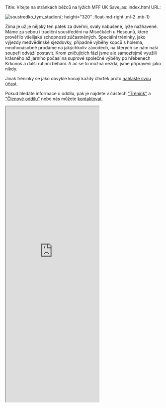 Title: Vítejte na stránkách běžců na lyžích MFF UK
Save_as: index.html
URL:

![soustredko_tym_stadion]({static}/static/vitejte/mohyla.jpg){: height="320" .float-md-right .ml-2 .mb-1}

Zima je už je nějaký ten pátek za dveřmi, svaly nabušené, lyže nažhavené. Máme za sebou i tradiční soustředění na Mísečkách u Hesounů, které prověřilo všelijaké schopnosti zúčastněných. Speciální tréninky, jako výjezdy medvědínské sjezdovky, případně výběhy kopců s holema, mnohonásobně prodáme na jakýchkoliv závodech, na kterých se nám naši soupeři odváží postavit. Krom zničujících fází jsme ale samozřejmě využili krásného až jarního počasí na suprové společné výběhy po hřebenech Krkonoš a další rutinní běhání. A ač se to možná nezdá, jsme připraveni jako nikdy.

Jinak tréninky se jako obvykle konají každý čtvrtek proto [nahlašte svou účast](https://clenove.hrbatypes.cz/ucast/nahlas-svou/).


Pokud hledáte informace o oddílu, pak je najdete v částech ["Trénink"](/trenink/) a ["Členové oddílu"](/clenove-oddilu/) nebo nás můžete [kontaktovat](https://clenove.hrbatypes.cz/komentare/pridat/).

<iframe src="https://clenove.hrbatypes.cz/iframe/komentare/" class="w-100 border-0" height="950"></iframe>
